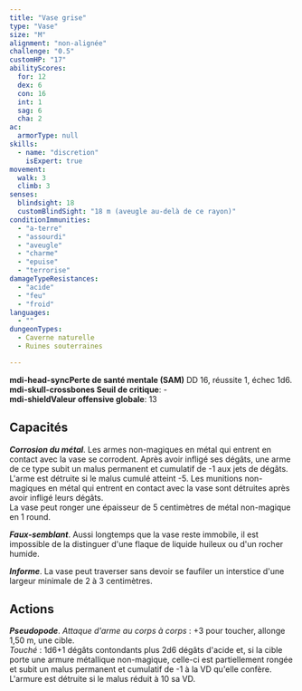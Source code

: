 ```yaml
---
title: "Vase grise"
type: "Vase"
size: "M"
alignment: "non-alignée"
challenge: "0.5"
customHP: "17"
abilityScores:
  for: 12
  dex: 6
  con: 16
  int: 1
  sag: 6
  cha: 2
ac:
  armorType: null
skills:
  - name: "discretion"
    isExpert: true
movement:
  walk: 3
  climb: 3
senses:
  blindsight: 18
  customBlindSight: "18 m (aveugle au-delà de ce rayon)"
conditionImmunities:
  - "a-terre"
  - "assourdi"
  - "aveugle"
  - "charme"
  - "epuise"
  - "terrorise"
damageTypeResistances:
  - "acide"
  - "feu"
  - "froid"
languages:
  - ""
dungeonTypes:
  - Caverne naturelle
  - Ruines souterraines

---
```

**<v-icon>mdi-head-sync</v-icon>Perte de santé mentale (SAM)** DD 16, réussite 1, échec 1d6.  
**<v-icon>mdi-skull-crossbones</v-icon> Seuil de critique**: -           
**<v-icon>mdi-shield</v-icon>Valeur offensive globale**: 13
## Capacités
_**Corrosion du métal**_. Les armes non-magiques en métal qui entrent en contact avec la vase se corrodent. Après avoir infligé ses dégâts, une arme de ce type subit un malus permanent et cumulatif de -1 aux jets de dégâts. L'arme est détruite si le malus cumulé atteint -5. Les munitions non-magiques en métal qui entrent en contact avec la vase sont détruites après avoir infligé leurs dégâts.  
La vase peut ronger une épaisseur de 5 centimètres de métal non-magique en 1 round.

_**Faux-semblant**_. Aussi longtemps que la vase reste immobile, il est impossible de la distinguer d'une flaque de liquide huileux ou d'un rocher humide.

_**Informe**_. La vase peut traverser sans devoir se faufiler un interstice d'une largeur minimale de 2 à 3 centimètres.

## Actions
_**Pseudopode**_. _Attaque d'arme au corps à corps_ : +3 pour toucher, allonge 1,50 m, une cible.  
_Touché_ : 1d6+1 dégâts contondants plus 2d6 dégâts d'acide et, si la cible porte une armure métallique non-magique, celle-ci est partiellement rongée et subit un malus permanent et cumulatif de -1 à la VD qu'elle confère. L'armure est détruite si le malus réduit à 10 sa VD.
